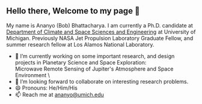 ## Hello there, Welcome to my page 👋

My name is Ananyo (Bob) Bhattacharya. I am currently a Ph.D. candidate at [Department of Climate and Space Sciences and Engineering](https://clasp.engin.umich.edu/) at University of Michigan. Previously NASA Jet Propulsion Laboratory Graduate Fellow, and summer research fellow at Los Alamos National Laboratory.

* 🔭 I’m currently working on some important research, and design projects in Planetary Science and Space Exploration: \
   Microwave Remote Sensing of Jupiter's Atmosphere and Space Environment \
* 👯 I’m looking forward to collaborate on interesting research problems. 
* 😄 Pronouns: He/Him/His
* 📫 Reach me at ananyo@umich.edu


<!--
**GalacticBobster/GalacticBobster** is a ✨ _special_ ✨ repository because its `README.md` (this file) appears on your GitHub profile.

Here are some ideas to get you started:

- 🔭 I’m currently working on ...
- 🌱 I’m currently learning ...
- 👯 I’m looking to collaborate on ...
- 🤔 I’m looking for help with ...
- 💬 Ask me about ...
- 📫 How to reach me: ...
- 😄 Pronouns: ...
- ⚡ Fun fact: ...
-->
